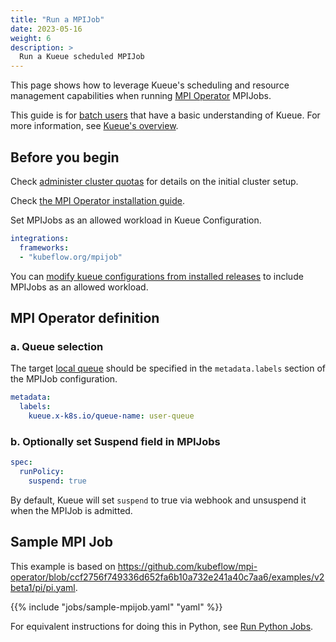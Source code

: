 ```yaml
---
title: "Run a MPIJob"
date: 2023-05-16
weight: 6
description: >
  Run a Kueue scheduled MPIJob
---
```


This page shows how to leverage Kueue's scheduling and resource management capabilities when running [MPI Operator](https://github.com/kubeflow/mpi-operator) MPIJobs.

This guide is for [batch users](/docs/tasks#batch-user) that have a basic understanding of Kueue. For more information, see [Kueue's overview](/docs/overview).

## Before you begin

Check [administer cluster quotas](/docs/tasks/administer_cluster_quotas) for details on the initial cluster setup.

Check [the MPI Operator installation guide](https://github.com/kubeflow/mpi-operator#installation).

Set MPIJobs as an allowed workload in Kueue Configuration.

```yaml
integrations:
  frameworks:
  - "kubeflow.org/mpijob"
```

You can [modify kueue configurations from installed releases](/docs/installation#install-a-custom-configured-released-version) to include MPIJobs as an allowed workload.  

## MPI Operator definition

### a. Queue selection

The target [local queue](/docs/concepts/local_queue) should be specified in the `metadata.labels` section of the MPIJob configuration.

```yaml
metadata:
  labels:
    kueue.x-k8s.io/queue-name: user-queue
```

### b. Optionally set Suspend field in MPIJobs

```yaml
spec:
  runPolicy:
    suspend: true
```

By default, Kueue will set `suspend` to true via webhook and unsuspend it when the MPIJob is admitted.

## Sample MPI Job

This example is based on https://github.com/kubeflow/mpi-operator/blob/ccf2756f749336d652fa6b10a732e241a40c7aa6/examples/v2beta1/pi/pi.yaml.

{{% include "jobs/sample-mpijob.yaml" "yaml" %}}

For equivalent instructions for doing this in Python, see [Run Python Jobs](/docs/tasks/run_python_jobs/#mpi-operator-job).
